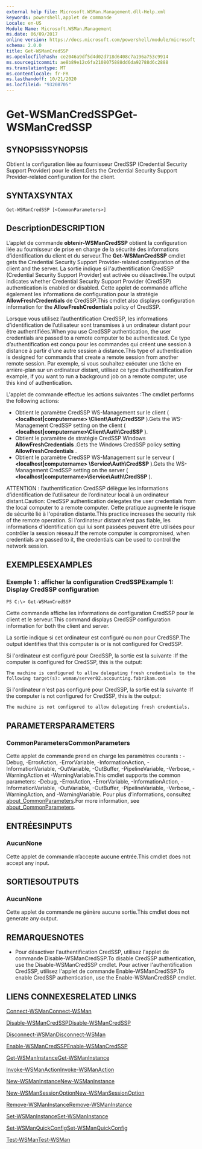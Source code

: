 ```yaml
---
external help file: Microsoft.WSMan.Management.dll-Help.xml
keywords: powershell,applet de commande
Locale: en-US
Module Name: Microsoft.WSMan.Management
ms.date: 06/09/2017
online version: https://docs.microsoft.com/powershell/module/microsoft.wsman.management/get-wsmancredssp?view=powershell-5.1&WT.mc_id=ps-gethelp
schema: 2.0.0
title: Get-WSManCredSSP
ms.openlocfilehash: ce2046a9df5d4d02d718d6408c7a196a753c9914
ms.sourcegitcommit: ae8b89e12c6fa2108075888dd6da92788d6c2888
ms.translationtype: MT
ms.contentlocale: fr-FR
ms.lasthandoff: 10/21/2020
ms.locfileid: "93208705"
---
```

# <span data-ttu-id="2e936-103">Get-WSManCredSSP</span><span class="sxs-lookup"><span data-stu-id="2e936-103">Get-WSManCredSSP</span></span>

## <span data-ttu-id="2e936-104">SYNOPSIS</span><span class="sxs-lookup"><span data-stu-id="2e936-104">SYNOPSIS</span></span>
<span data-ttu-id="2e936-105">Obtient la configuration liée au fournisseur CredSSP (Credential Security Support Provider) pour le client.</span><span class="sxs-lookup"><span data-stu-id="2e936-105">Gets the Credential Security Support Provider-related configuration for the client.</span></span>

## <span data-ttu-id="2e936-106">SYNTAX</span><span class="sxs-lookup"><span data-stu-id="2e936-106">SYNTAX</span></span>

```
Get-WSManCredSSP [<CommonParameters>]
```

## <span data-ttu-id="2e936-107">Description</span><span class="sxs-lookup"><span data-stu-id="2e936-107">DESCRIPTION</span></span>
<span data-ttu-id="2e936-108">L’applet de commande **obtenir-WSManCredSSP** obtient la configuration liée au fournisseur de prise en charge de la sécurité des informations d’identification du client et du serveur.</span><span class="sxs-lookup"><span data-stu-id="2e936-108">The **Get-WSManCredSSP** cmdlet gets the Credential Security Support Provider-related configuration of the client and the server.</span></span>
<span data-ttu-id="2e936-109">La sortie indique si l'authentification CredSSP (Credential Security Support Provider) est activée ou désactivée.</span><span class="sxs-lookup"><span data-stu-id="2e936-109">The output indicates whether Credential Security Support Provider (CredSSP) authentication is enabled or disabled.</span></span>
<span data-ttu-id="2e936-110">Cette applet de commande affiche également les informations de configuration pour la stratégie **AllowFreshCredentials** de CredSSP.</span><span class="sxs-lookup"><span data-stu-id="2e936-110">This cmdlet also displays configuration information for the **AllowFreshCredentials** policy of CredSSP.</span></span>

<span data-ttu-id="2e936-111">Lorsque vous utilisez l’authentification CredSSP, les informations d’identification de l’utilisateur sont transmises à un ordinateur distant pour être authentifiées.</span><span class="sxs-lookup"><span data-stu-id="2e936-111">When you use CredSSP authentication, the user credentials are passed to a remote computer to be authenticated.</span></span>
<span data-ttu-id="2e936-112">Ce type d’authentification est conçu pour les commandes qui créent une session à distance à partir d’une autre session à distance.</span><span class="sxs-lookup"><span data-stu-id="2e936-112">This type of authentication is designed for commands that create a remote session from another remote session.</span></span>
<span data-ttu-id="2e936-113">Par exemple, si vous souhaitez exécuter une tâche en arrière-plan sur un ordinateur distant, utilisez ce type d’authentification.</span><span class="sxs-lookup"><span data-stu-id="2e936-113">For example, if you want to run a background job on a remote computer, use this kind of authentication.</span></span>

<span data-ttu-id="2e936-114">L'applet de commande effectue les actions suivantes :</span><span class="sxs-lookup"><span data-stu-id="2e936-114">The cmdlet performs the following actions:</span></span>

- <span data-ttu-id="2e936-115">Obtient le paramètre CredSSP WS-Management sur le client ( **\<localhost|computername\> \Client\Auth\CredSSP** ).</span><span class="sxs-lookup"><span data-stu-id="2e936-115">Gets the WS-Management CredSSP setting on the client ( **\<localhost|computername\>\Client\Auth\CredSSP** ).</span></span>
- <span data-ttu-id="2e936-116">Obtient le paramètre de stratégie CredSSP Windows **AllowFreshCredentials** .</span><span class="sxs-lookup"><span data-stu-id="2e936-116">Gets the Windows CredSSP policy setting **AllowFreshCredentials** .</span></span>
- <span data-ttu-id="2e936-117">Obtient le paramètre CredSSP WS-Management sur le serveur ( **\<localhost|computername\> \Service\Auth\CredSSP** ).</span><span class="sxs-lookup"><span data-stu-id="2e936-117">Gets the WS-Management CredSSP setting on the server ( **\<localhost|computername\>\Service\Auth\CredSSP** ).</span></span>

<span data-ttu-id="2e936-118">ATTENTION : l’authentification CredSSP délègue les informations d’identification de l’utilisateur de l’ordinateur local à un ordinateur distant.</span><span class="sxs-lookup"><span data-stu-id="2e936-118">Caution: CredSSP authentication delegates the user credentials from the local computer to a remote computer.</span></span>
<span data-ttu-id="2e936-119">Cette pratique augmente le risque de sécurité lié à l'opération distante.</span><span class="sxs-lookup"><span data-stu-id="2e936-119">This practice increases the security risk of the remote operation.</span></span>
<span data-ttu-id="2e936-120">Si l'ordinateur distant n'est pas fiable, les informations d'identification qui lui sont passées peuvent être utilisées pour contrôler la session réseau.</span><span class="sxs-lookup"><span data-stu-id="2e936-120">If the remote computer is compromised, when credentials are passed to it, the credentials can be used to control the network session.</span></span>

## <span data-ttu-id="2e936-121">EXEMPLES</span><span class="sxs-lookup"><span data-stu-id="2e936-121">EXAMPLES</span></span>

### <span data-ttu-id="2e936-122">Exemple 1 : afficher la configuration CredSSP</span><span class="sxs-lookup"><span data-stu-id="2e936-122">Example 1: Display CredSSP configuration</span></span>

```
PS C:\> Get-WSManCredSSP
```

<span data-ttu-id="2e936-123">Cette commande affiche les informations de configuration CredSSP pour le client et le serveur.</span><span class="sxs-lookup"><span data-stu-id="2e936-123">This command displays CredSSP configuration information for both the client and server.</span></span>

<span data-ttu-id="2e936-124">La sortie indique si cet ordinateur est configuré ou non pour CredSSP.</span><span class="sxs-lookup"><span data-stu-id="2e936-124">The output identifies that this computer is or is not configured for CredSSP.</span></span>

<span data-ttu-id="2e936-125">Si l'ordinateur est configuré pour CredSSP, la sortie est la suivante :</span><span class="sxs-lookup"><span data-stu-id="2e936-125">If the computer is configured for CredSSP, this is the output:</span></span>

`The machine is configured to allow delegating fresh credentials to the following target(s): wsman/server02.accounting.fabrikam.com`

<span data-ttu-id="2e936-126">Si l'ordinateur n'est pas configuré pour CredSSP, la sortie est la suivante :</span><span class="sxs-lookup"><span data-stu-id="2e936-126">If the computer is not configured for CredSSP, this is the output:</span></span>

`The machine is not configured to allow delegating fresh credentials.`

## <span data-ttu-id="2e936-127">PARAMETERS</span><span class="sxs-lookup"><span data-stu-id="2e936-127">PARAMETERS</span></span>

### <span data-ttu-id="2e936-128">CommonParameters</span><span class="sxs-lookup"><span data-stu-id="2e936-128">CommonParameters</span></span>
<span data-ttu-id="2e936-129">Cette applet de commande prend en charge les paramètres courants : -Debug, -ErrorAction, -ErrorVariable, -InformationAction, -InformationVariable, -OutVariable, -OutBuffer, -PipelineVariable, -Verbose, -WarningAction et -WarningVariable.</span><span class="sxs-lookup"><span data-stu-id="2e936-129">This cmdlet supports the common parameters: -Debug, -ErrorAction, -ErrorVariable, -InformationAction, -InformationVariable, -OutVariable, -OutBuffer, -PipelineVariable, -Verbose, -WarningAction, and -WarningVariable.</span></span> <span data-ttu-id="2e936-130">Pour plus d’informations, consultez [about_CommonParameters](https://go.microsoft.com/fwlink/?LinkID=113216).</span><span class="sxs-lookup"><span data-stu-id="2e936-130">For more information, see [about_CommonParameters](https://go.microsoft.com/fwlink/?LinkID=113216).</span></span>

## <span data-ttu-id="2e936-131">ENTRÉES</span><span class="sxs-lookup"><span data-stu-id="2e936-131">INPUTS</span></span>

### <span data-ttu-id="2e936-132">Aucun</span><span class="sxs-lookup"><span data-stu-id="2e936-132">None</span></span>
<span data-ttu-id="2e936-133">Cette applet de commande n’accepte aucune entrée.</span><span class="sxs-lookup"><span data-stu-id="2e936-133">This cmdlet does not accept any input.</span></span>

## <span data-ttu-id="2e936-134">SORTIES</span><span class="sxs-lookup"><span data-stu-id="2e936-134">OUTPUTS</span></span>

### <span data-ttu-id="2e936-135">Aucun</span><span class="sxs-lookup"><span data-stu-id="2e936-135">None</span></span>
<span data-ttu-id="2e936-136">Cette applet de commande ne génère aucune sortie.</span><span class="sxs-lookup"><span data-stu-id="2e936-136">This cmdlet does not generate any output.</span></span>

## <span data-ttu-id="2e936-137">REMARQUES</span><span class="sxs-lookup"><span data-stu-id="2e936-137">NOTES</span></span>

* <span data-ttu-id="2e936-138">Pour désactiver l'authentification CredSSP, utilisez l'applet de commande Disable-WSManCredSSP.</span><span class="sxs-lookup"><span data-stu-id="2e936-138">To disable CredSSP authentication, use the Disable-WSManCredSSP cmdlet.</span></span> <span data-ttu-id="2e936-139">Pour activer l'authentification CredSSP, utilisez l'applet de commande Enable-WSManCredSSP.</span><span class="sxs-lookup"><span data-stu-id="2e936-139">To enable CredSSP authentication, use the Enable-WSManCredSSP cmdlet.</span></span>

## <span data-ttu-id="2e936-140">LIENS CONNEXES</span><span class="sxs-lookup"><span data-stu-id="2e936-140">RELATED LINKS</span></span>

[<span data-ttu-id="2e936-141">Connect-WSMan</span><span class="sxs-lookup"><span data-stu-id="2e936-141">Connect-WSMan</span></span>](Connect-WSMan.md)

[<span data-ttu-id="2e936-142">Disable-WSManCredSSP</span><span class="sxs-lookup"><span data-stu-id="2e936-142">Disable-WSManCredSSP</span></span>](Disable-WSManCredSSP.md)

[<span data-ttu-id="2e936-143">Disconnect-WSMan</span><span class="sxs-lookup"><span data-stu-id="2e936-143">Disconnect-WSMan</span></span>](Disconnect-WSMan.md)

[<span data-ttu-id="2e936-144">Enable-WSManCredSSP</span><span class="sxs-lookup"><span data-stu-id="2e936-144">Enable-WSManCredSSP</span></span>](Enable-WSManCredSSP.md)

[<span data-ttu-id="2e936-145">Get-WSManInstance</span><span class="sxs-lookup"><span data-stu-id="2e936-145">Get-WSManInstance</span></span>](Get-WSManInstance.md)

[<span data-ttu-id="2e936-146">Invoke-WSManAction</span><span class="sxs-lookup"><span data-stu-id="2e936-146">Invoke-WSManAction</span></span>](Invoke-WSManAction.md)

[<span data-ttu-id="2e936-147">New-WSManInstance</span><span class="sxs-lookup"><span data-stu-id="2e936-147">New-WSManInstance</span></span>](New-WSManInstance.md)

[<span data-ttu-id="2e936-148">New-WSManSessionOption</span><span class="sxs-lookup"><span data-stu-id="2e936-148">New-WSManSessionOption</span></span>](New-WSManSessionOption.md)

[<span data-ttu-id="2e936-149">Remove-WSManInstance</span><span class="sxs-lookup"><span data-stu-id="2e936-149">Remove-WSManInstance</span></span>](Remove-WSManInstance.md)

[<span data-ttu-id="2e936-150">Set-WSManInstance</span><span class="sxs-lookup"><span data-stu-id="2e936-150">Set-WSManInstance</span></span>](Set-WSManInstance.md)

[<span data-ttu-id="2e936-151">Set-WSManQuickConfig</span><span class="sxs-lookup"><span data-stu-id="2e936-151">Set-WSManQuickConfig</span></span>](Set-WSManQuickConfig.md)

[<span data-ttu-id="2e936-152">Test-WSMan</span><span class="sxs-lookup"><span data-stu-id="2e936-152">Test-WSMan</span></span>](Test-WSMan.md)

